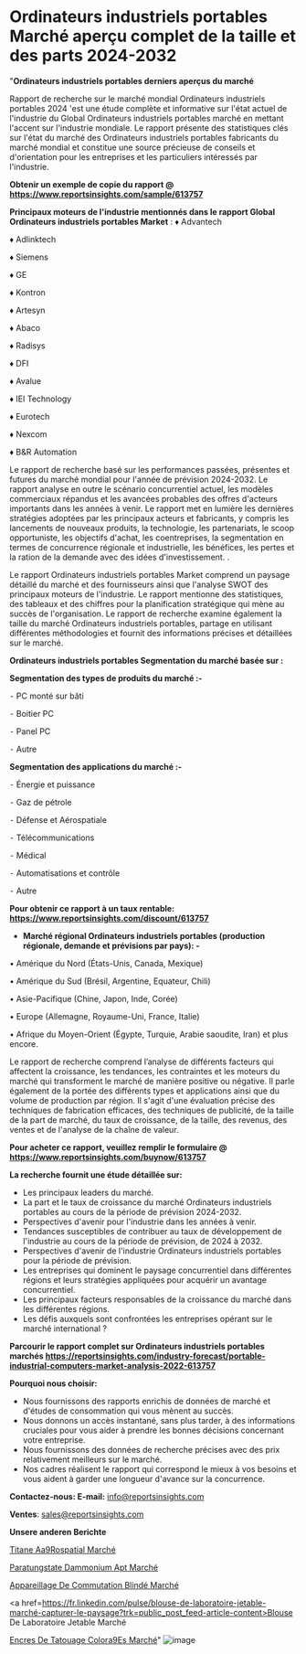 # Ordinateurs industriels portables Marché aperçu complet de la taille et des parts 2024-2032

"<strong>Ordinateurs industriels portables derniers aperçus du marché</strong>

Rapport de recherche sur le marché mondial Ordinateurs industriels portables 2024 'est une étude complète et informative sur l'état actuel de l'industrie du Global Ordinateurs industriels portables marché en mettant l'accent sur l'industrie mondiale. Le rapport présente des statistiques clés sur l'état du marché des Ordinateurs industriels portables fabricants du marché mondial et constitue une source précieuse de conseils et d'orientation pour les entreprises et les particuliers intéressés par l'industrie.

<strong>Obtenir un exemple de copie du rapport @ <a href=https://www.reportsinsights.com/sample/613757>https://www.reportsinsights.com/sample/613757</a></strong>

<strong>Principaux moteurs de l'industrie mentionnés dans le rapport Global Ordinateurs industriels portables Market</strong> :
♦ Advantech

♦ Adlinktech

♦ Siemens

♦ GE

♦ Kontron

♦ Artesyn

♦ Abaco

♦ Radisys

♦ DFI

♦ Avalue

♦ IEI Technology

♦ Eurotech

♦ Nexcom

♦ B&R Automation

Le rapport de recherche basé sur les performances passées, présentes et futures du marché mondial pour l'année de prévision 2024-2032. Le rapport analyse en outre le scénario concurrentiel actuel, les modèles commerciaux répandus et les avancées probables des offres d'acteurs importants dans les années à venir. Le rapport met en lumière les dernières stratégies adoptées par les principaux acteurs et fabricants, y compris les lancements de nouveaux produits, la technologie, les partenariats, le scoop opportuniste, les objectifs d'achat, les coentreprises, la segmentation en termes de concurrence régionale et industrielle, les bénéfices, les pertes et la ration de la demande avec des idées d'investissement. .

Le rapport Ordinateurs industriels portables Market comprend un paysage détaillé du marché et des fournisseurs ainsi que l'analyse SWOT des principaux moteurs de l'industrie. Le rapport mentionne des statistiques, des tableaux et des chiffres pour la planification stratégique qui mène au succès de l'organisation. Le rapport de recherche examine également la taille du marché Ordinateurs industriels portables, partage en utilisant différentes méthodologies et fournit des informations précises et détaillées sur le marché.

<strong>Ordinateurs industriels portables Segmentation du marché basée sur :</strong>

<strong>Segmentation des types de produits du marché :-</strong>

⁃ PC monté sur bâti

⁃ Boitier PC

⁃ Panel PC

⁃ Autre

<strong>Segmentation des applications du marché :-</strong>

⁃ Énergie et puissance

⁃ Gaz de pétrole

⁃ Défense et Aérospatiale

⁃ Télécommunications

⁃ Médical

⁃ Automatisations et contrôle

⁃ Autre

<strong>Pour obtenir ce rapport à un taux rentable: <a href=https://www.reportsinsights.com/discount/613757>https://www.reportsinsights.com/discount/613757</a></strong>
<ul>
  <li><strong>Marché régional Ordinateurs industriels portables (production régionale, demande et prévisions par pays): -</strong></li>
</ul>
• Amérique du Nord (États-Unis, Canada, Mexique)

• Amérique du Sud (Brésil, Argentine, Equateur, Chili)

• Asie-Pacifique (Chine, Japon, Inde, Corée)

• Europe (Allemagne, Royaume-Uni, France, Italie)

• Afrique du Moyen-Orient (Égypte, Turquie, Arabie saoudite, Iran) et plus encore.

Le rapport de recherche comprend l’analyse de différents facteurs qui affectent la croissance, les tendances, les contraintes et les moteurs du marché qui transforment le marché de manière positive ou négative. Il parle également de la portée des différents types et applications ainsi que du volume de production par région. Il s'agit d'une évaluation précise des techniques de fabrication efficaces, des techniques de publicité, de la taille de la part de marché, du taux de croissance, de la taille, des revenus, des ventes et de l'analyse de la chaîne de valeur.

<strong>Pour acheter ce rapport, veuillez remplir le formulaire @   <a href=https://www.reportsinsights.com/buynow/613757>https://www.reportsinsights.com/buynow/613757</a></strong>

<strong>La recherche fournit une étude détaillée sur:</strong>
<ul>
  <li>Les principaux leaders du marché.</li>
  <li>La part et le taux de croissance du marché Ordinateurs industriels portables au cours de la période de prévision 2024-2032.</li>
  <li>Perspectives d'avenir pour l'industrie dans les années à venir.</li>
  <li>Tendances susceptibles de contribuer au taux de développement de l'industrie au cours de la période de prévision, de 2024 à 2032.</li>
  <li>Perspectives d'avenir de l'industrie Ordinateurs industriels portables pour la période de prévision.</li>
  <li>Les entreprises qui dominent le paysage concurrentiel dans différentes régions et leurs stratégies appliquées pour acquérir un avantage concurrentiel.</li>
  <li>Les principaux facteurs responsables de la croissance du marché dans les différentes régions.</li>
  <li>Les défis auxquels sont confrontées les entreprises opérant sur le marché international ?</li>
</ul>

<strong>Parcourir le rapport complet sur Ordinateurs industriels portables marchés <a href=https://reportsinsights.com/industry-forecast/portable-industrial-computers-market-analysis-2022-613757>https://reportsinsights.com/industry-forecast/portable-industrial-computers-market-analysis-2022-613757</a></strong>

<strong>Pourquoi nous choisir:</strong>
<ul>
  <li>Nous fournissons des rapports enrichis de données de marché et d'études de consommation qui vous mènent au succès.</li>
  <li>Nous donnons un accès instantané, sans plus tarder, à des informations cruciales pour vous aider à prendre les bonnes décisions concernant votre entreprise.</li>
  <li>Nous fournissons des données de recherche précises avec des prix relativement meilleurs sur le marché.</li>
  <li>Nos cadres réalisent le rapport qui correspond le mieux à vos besoins et vous aident à garder une longueur d'avance sur la concurrence.</li>
</ul>
<strong>Contactez-nous:
</strong><strong>E-mail:</strong> <a href=mailto:info@reportsinsights.com>info@reportsinsights.com</a>

<strong>Ventes</strong>: <a href=mailto:sales@reportsinsights.com>sales@reportsinsights.com</a>

<strong>Unsere anderen Berichte</strong>

<a href=https://www.linkedin.com/pulse/titane-a%C3%A9rospatial-march%C3%A9-moteurs-contraintes-myasf/>Titane Aa9Rospatial Marché</a>

<a href=https://www.linkedin.com/pulse/paratungstate-dammonium-apt-march%C3%A9-2024-part-xpxkc/>Paratungstate Dammonium Apt Marché</a>

<a href=https://www.linkedin.com/pulse/appareillage-de-commutation-blindé-marché-progrès-er92c/>Appareillage De Commutation Blindé Marché</a>

<a href=https://fr.linkedin.com/pulse/blouse-de-laboratoire-jetable-marché-capturer-le-paysage?trk=public_post_feed-article-content>Blouse De Laboratoire Jetable Marché</a>

<a href=https://www.linkedin.com/pulse/encres-de-tatouage-color%C3%A9es-march%C3%A9-analyse-nyhof/>Encres De Tatouage Colora9Es Marché</a>"
![image](https://github.com/daminid12/RItrends/assets/158430485/ed76dcf6-33b6-4eca-85ca-8add2fc44497)
